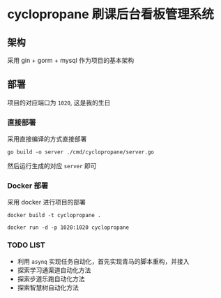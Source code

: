 # cyclopropane 刷课后台看板管理系统

## 架构

采用 gin + gorm + mysql 作为项目的基本架构

## 部署

项目的对应端口为 `1020`, 这是我的生日 

### 直接部署

采用直接编译的方式直接部署

`go build -o server ./cmd/cyclopropane/server.go`

然后运行生成的对应 `server` 即可

### Docker 部署

采用 docker 进行项目的部署

`docker build -t cyclopropane .`

`docker run -d -p 1020:1020 cyclopropane`

### TODO LIST

- 利用 `asynq` 实现任务自动化，首先实现青马的脚本重构，并接入
- 探索学习通渠道自动化方法
- 探索步道乐跑自动化方法
- 探索智慧树自动化方法